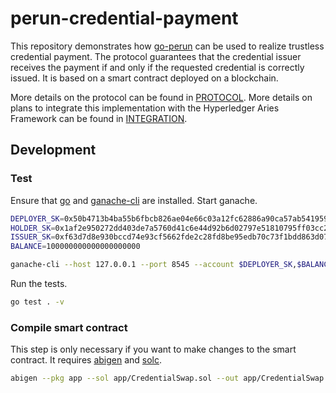 # perun-credential-payment

This repository demonstrates how [go-perun] can be used to realize trustless credential payment.
The protocol guarantees that the credential issuer receives the payment if and only if the requested credential is correctly issued.
It is based on a smart contract deployed on a blockchain.

More details on the protocol can be found in [PROTOCOL](PROTOCOL.md).
More details on plans to integrate this implementation with the Hyperledger Aries Framework can be found in [INTEGRATION](INTEGRATION.md).

## Development

### Test
Ensure that [go] and [ganache-cli] are installed.
Start ganache.
```sh
DEPLOYER_SK=0x50b4713b4ba55b6fbcb826ae04e66c03a12fc62886a90ca57ab541959337e897
HOLDER_SK=0x1af2e950272dd403de7a5760d41c6e44d92b6d02797e51810795ff03cc2cda4f
ISSUER_SK=0xf63d7d8e930bccd74e93cf5662fde2c28fd8be95edb70c73f1bdd863d07f412e
BALANCE=100000000000000000000

ganache-cli --host 127.0.0.1 --port 8545 --account $DEPLOYER_SK,$BALANCE --account $HOLDER_SK,$BALANCE --account $ISSUER_SK,$BALANCE --blockTime=1
```
Run the tests.
```sh
go test . -v
```

### Compile smart contract

This step is only necessary if you want to make changes to the smart contract.
It requires [abigen] and [solc].

```sh
abigen --pkg app --sol app/CredentialSwap.sol --out app/CredentialSwap.go --solc solc
```

[abigen]: https://github.com/ethereum/go-ethereum
[ganache-cli]: https://github.com/trufflesuite/ganache
[go]: https://go.dev
[go-perun]: https://github.com/hyperledger-labs/go-perun
[solc]: https://docs.soliditylang.org/en/v0.8.10/installing-solidity.html
